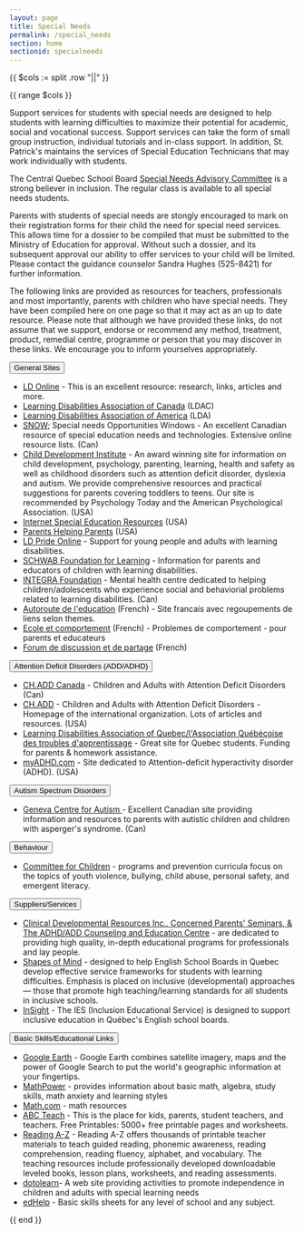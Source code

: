```yaml
---
layout: page
title: Special Needs
permalink: /special_needs
section: home
sectionid: specialneeds
---
```


{{ $cols := split .row "||" }}

{{ range $cols }}
   <div class="col-6 text-center">
      <p>Support services for students with special needs are designed to help students with learning difficulties to maximize their potential for academic, social and vocational success. Support services can take the form of small group instruction, individual tutorials and in-class support. In addition, St. Patrick's maintains the services of Special Education Technicians that may work individually with students.</p>
      <p>The Central Quebec School Board <a href="https://www.cqsb.qc.ca/en/commitees/special-needs-committee" target="_blank">Special Needs Advisory Committee</a> is a strong believer in inclusion. The regular class is available to all special needs students.</p>
      <p>Parents with students of special needs are stongly encouraged to mark on their registration forms for their child the need for special need services. This allows time for a dossier to be compiled that must be submitted to the Ministry of Education for approval. Without such a dossier, and its subsequent approval our ability to offer services to your child will be limited. Please contact the guidance counselor Sandra Hughes (525-8421) for further information.</p>
      <p>The following links are provided as resources for teachers, professionals and most importantly, parents with children who have special needs. They have been compiled here on one page so that it may act as an up to date resource. Please note that although we have provided these links, do not assume that we support, endorse or recommend any method, treatment, product, remedial centre, programme or person that you may discover in these links. We encourage you to inform yourselves appropriately.</p>
   </div>
   <div class="col-6">
      <button class="collapsible2">General Sites</button>
        <div class="content2">
            <ul>
                <li><a href="http://www.ldonline.org/" target="_blank">LD Online</a> - This is an excellent resource: research, links, articles and more.</li>
                <li><a href="http://www.ldac-acta.ca/" target="_blank">Learning Disabilities Association of Canada</a> (LDAC)</li>
                <li><a href="http://www.ldanatl.org/" target="_blank">Learning Disabilities Association of America</a> (LDA)</li>
                <li><a href="http://snow.idrc.ocad.ca/" target="_blank">SNOW</a>; Special needs Opportunities Windows - An excellent Canadian resource of special education needs and technologies. Extensive  online resource lists. (Can)</li>
                <li><a href="http://www.childdevelopmentinfo.com/" target="_blank">Child Development Institute</a> - An award winning site for information on child development, psychology, parenting, learning, health and safety as well as childhood disorders such as attention deficit disorder, dyslexia and autism. We provide comprehensive resources and practical suggestions for parents covering toddlers to teens. Our site is recommended by Psychology Today and the American Psychological  Association. (USA)</li>
                <li><a href="http://www.iser.com/" target="_blank">Internet Special Education Resources</a> (USA)</li>
                <li><a href="http://www.php.com/" target="_blank">Parents Helping Parents</a> (USA)</li>
                <li><a href="http://www.ldpride.net/" target="_blank">LD Pride Online</a> - Support for young people and adults with learning disabilities.</li>
                <li><a href="http://www.schwablearning.org/index.asp" target="_blank">SCHWAB Foundation for Learning</a> - Information for parents and educators of children with learning disabilities.</li>
                <li> <a href="http://www.integra.on.ca/" target="_blank">INTEGRA Foundation</a> - Mental health centre dedicated to helping children/adolescents who experience social and behaviorial problems related to learning disabilities. (Can)</li>
                <li><a href="http://pages.infinit.net/nancyg/" target="_blank">Autoroute de l'education</a> (French) - Site francais avec regoupements de liens selon themes.</li>
                <li><a href="http://www.ecolecomportement.com/" target="_blank">Ecole et comportement</a> (French) - Problemes de comportement - pour parents et educateurs</li>
                <li><a href="http://pages.infinit.net/touze/" target="_blank">Forum de discussion et de partage</a> (French)</li>
            </ul>
          </div>
      <button class="collapsible2">Attention Deficit Disorders (ADD/ADHD)</button>
        <div class="content2">
            <ul>
                <li><a href="http://www.chaddcanada.org/" target="_blank">CH.ADD Canada</a> - Children and Adults with Attention Deficit Disorders (Can)</li>
                <li><a href="http://www.chadd.org/" target="_blank">CH.ADD</a> - Children and Adults with Attention Deficit Disorders - Homepage of the international organization. Lots of articles and resources. (USA)</li>
                <li><a href="http://www.aqeta.qc.ca/" target="_blank">Learning Disabilities Association of Quebec/l'Association Québécoise des troubles d'apprentissage</a> - Great site for Quebec students. Funding for parents &amp; homework assistance.</li>
                <li><a href="http://www.myadhd.com/" target="_blank">myADHD.com</a> - Site dedicated to Attention-deficit hyperactivity disorder (ADHD). (USA)</li>
            </ul>
         </div>
      <button class="collapsible2">Autism Spectrum Disorders</button>
        <div class="content2">
            <ul>
                <li><a href="http://www.autism.net/index.php" target="_blank">Geneva Centre for Autism </a>- Excellent Canadian site providing information and resources to parents with autistic children and children with asperger's syndrome. (Can)</li>
            </ul>
        </div>
      <button class="collapsible2">Behaviour</button>
        <div class="content2">
            <ul>
                <li><a href="http://www.cfchildren.org/" target="_blank">Committee for Children</a> - programs and prevention curricula focus on the topics of youth violence, bullying, child abuse, personal safety, and emergent literacy.</li>
            </ul>
        </div>
      <button class="collapsible2">Suppliers/Services</button>
        <div class="content2">
            <ul>
                <li><a href="http://www.cpseminars.org/index.html" target="_blank">Clinical Developmental Resources Inc., Concerned Parents' Seminars, &amp; The ADHD/ADD Counseling and Education Centre</a> - are dedicated to providing high quality, in-depth educational programs for professionals and lay people.</li>
                <li><a href="http://www.shapesofmind.ca/" target="_blank">Shapes of Mind</a> - designed to help English School Boards in Quebec develop effective service frameworks for students with learning difficulties. Emphasis is placed on inclusive (developmental) approaches — those that promote high teaching/learning standards for all students in inclusive schools.</li>
                <li><a href="http://www.learnquebec.ca/en/content/pedagogy/insight/partners/ies.html" target="_blank">InSight</a> - The IES (Inclusion Educational Service) is designed to support inclusive education in Québec's English school boards.</li>
            </ul>
        </div>
      <button class="collapsible2">Basic Skills/Educational Links </button>
        <div class="content2">
            <ul>
                <li><a href="http://earth.google.com/" target="_blank">Google Earth</a> - Google Earth combines satellite imagery, maps and the power of Google Search to put the world's geographic information at your fingertips.</li>
                <li><a href="http://www.mathpower.com/" target="_blank">MathPower</a> - provides information about basic math, algebra, study skills, math anxiety and learning styles</li>
                <li><a href="http://www.math.com/" target="_blank">Math.com</a> - math resources</li>
                <li><a href="http://abcteach.com/" target="_blank">ABC Teach</a> - This is the place for kids, parents, student teachers, and teachers. Free Printables: 5000+ free printable pages and worksheets.</li>
                <li><a href="http://www.readinga-z.com/" target="_blank">Reading A-Z</a> - Reading A-Z offers thousands of printable teacher materials to teach guided reading, phonemic awareness, reading comprehension, reading fluency, alphabet, and vocabulary. The teaching resources include professionally developed downloadable leveled books, lesson plans, worksheets, and reading assessments.</li>
                <li><a href="http://www.do2learn.com/" target="_blank">dotolearn</a>- A web site providing activities to promote independence in children and adults with special learning needs</li>
                <li><a href="http://www.edhelper.com/" target="_blank">edHelp</a> - Basic skills sheets for any level of school and any subject.</li>
            </ul>
        </div>
   </div>
{{ end }}